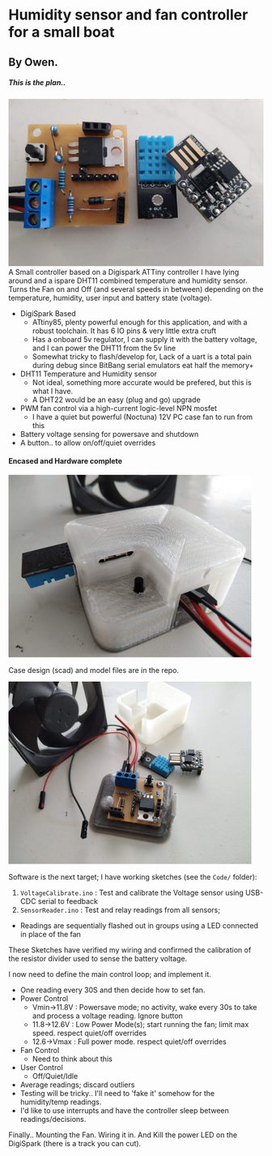# Humidity sensor and fan controller for a small boat
## By Owen.
##### This is the plan..
![The Plan](./Docs/parts-s.jpg)
A Small controller based on a Digispark ATTiny controller I have lying around and a ispare DHT11 combined temperature and humidity sensor.
Turns the Fan on and Off (and several speeds in between) depending on the temperature, humidity, user input and battery state (voltage).

* DigiSpark Based
  * ATtiny85, plenty powerful enough for this application, and with a robust toolchain. It has 6 IO pins & very little extra cruft
  * Has a onboard 5v regulator, I can supply it with the battery voltage, and I can power the DHT11 from the 5v line
  * Somewhat tricky to flash/develop for, Lack of a uart is a total pain during debug since BitBang serial emulators eat half the memory+
* DHT11 Temperature and Humidity sensor
  * Not ideal, something more accurate would be prefered, but this is what I have.
  * A DHT22 would be an easy (plug and go) upgrade
* PWM fan control via a high-current logic-level NPN mosfet
  * I have a quiet but powerful (Noctuna) 12V PC case fan to run from this
* Battery voltage sensing for powersave and shutdown
* A button.. to allow on/off/quiet overrides

#### Encased and Hardware complete
![Ready To Fit](./Docs/encased-s.jpg)

Case design (scad) and model files are in the repo.

![Proud](./Docs/complete-s.jpg)

Software is the next target; I have working sketches (see the `Code/` folder):
1. `VoltageCalibrate.ino` : Test and calibrate the Voltage sensor using USB-CDC serial to feedback
2. `SensorReader.ino` : Test and relay readings from all sensors; 
  * Readings are sequentially flashed out in groups using a LED connected in place of the fan

These Sketches have verified my wiring and confirmed the calibration of the resistor divider used to sense the battery voltage.

I now need to define the main control loop; and implement it. 
* One reading every 30S and then decide how to set fan.
* Power Control
  * Vmin->11.8V : Powersave mode; no activity, wake every 30s to take and process a voltage reading. Ignore button
  * 11.8->12.6V : Low Power Mode(s); start running the fan; limit max speed. respect quiet/off overrides
  * 12.6->Vmax  : Full power mode. respect quiet/off overrides
* Fan Control
  * Need to think about this
* User Control
  * Off/Quiet/Idle
* Average readings; discard outliers
* Testing will be tricky.. I'll need to 'fake it' somehow for the humidity/temp readings.
* I'd like to use interrupts and have the controller sleep between readings/decisions.

Finally.. Mounting the Fan. Wiring it in. And Kill the power LED on the DigiSpark (there is a track you can cut).
